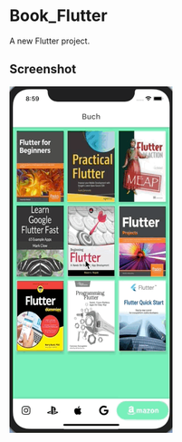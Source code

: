 # Book_Flutter

A new Flutter project.

## Screenshot

![image](https://github.com/ly05010419/Book_Flutter/blob/master/show.gif?raw=true)



